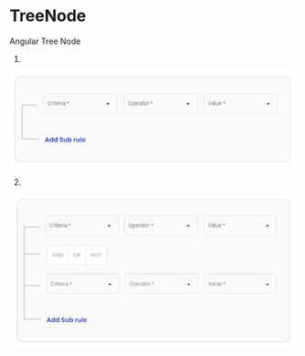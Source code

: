 # TreeNode
Angular Tree Node

1.

![alt text](https://github.com/charbelmhanna/TreeNode/blob/main/Screenshot%202021-09-15%20140736.png?raw=true)


2.

![alt text](https://github.com/charbelmhanna/TreeNode/blob/main/Screenshot%202021-09-15%20134925.png?raw=true)
